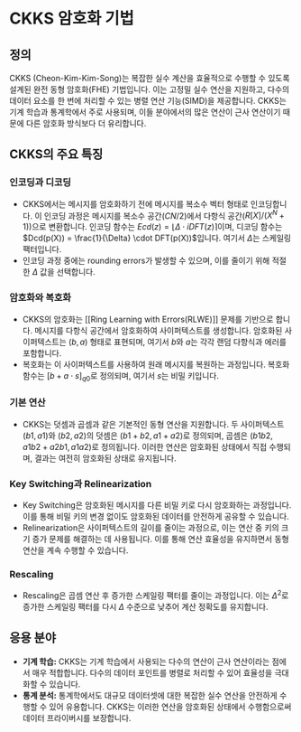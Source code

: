 # CKKS 암호화 기법
## 정의
CKKS (Cheon-Kim-Kim-Song)는 복잡한 실수 계산을 효율적으로 수행할 수 있도록 설계된 완전 동형 암호화(FHE) 기법입니다. 이는 고정밀 실수 연산을 지원하고, 다수의 데이터 요소를 한 번에 처리할 수 있는 병렬 연산 기능(SIMD)을 제공합니다. CKKS는 기계 학습과 통계학에서 주로 사용되며, 이들 분야에서의 많은 연산이 근사 연산이기 때문에 다른 암호화 방식보다 더 유리합니다.

## CKKS의 주요 특징
### 인코딩과 디코딩
- CKKS에서는 메시지를 암호화하기 전에 메시지를 복소수 벡터 형태로 인코딩합니다. 이 인코딩 과정은 메시지를 복소수 공간($CN/2$)에서 다항식 공간($R[X]/(X^N+1)$)으로 변환합니다. 인코딩 함수는 $Ecd(z) = \lfloor \Delta \cdot iDFT(z) \rceil$이며, 디코딩 함수는 $Dcd(p(X)) = \frac{1}{\Delta} \cdot DFT(p(X))$입니다. 여기서 $\Delta$는 스케일링 팩터입니다.
- 인코딩 과정 중에는 rounding errors가 발생할 수 있으며, 이를 줄이기 위해 적절한 $\Delta$ 값을 선택합니다.

### 암호화와 복호화
- CKKS의 암호화는 [[Ring Learning with Errors(RLWE)]] 문제를 기반으로 합니다. 메시지를 다항식 공간에서 암호화하여 사이퍼텍스트를 생성합니다. 암호화된 사이퍼텍스트는 $(b, a)$ 형태로 표현되며, 여기서 $b$와 $a$는 각각 랜덤 다항식과 에러를 포함합니다.
- 복호화는 이 사이퍼텍스트를 사용하여 원래 메시지를 복원하는 과정입니다. 복호화 함수는 $[b + a \cdot s]_{q0}$로 정의되며, 여기서 $s$는 비밀 키입니다.

### 기본 연산
- CKKS는 덧셈과 곱셈과 같은 기본적인 동형 연산을 지원합니다. 두 사이퍼텍스트 $(b1, a1)$와 $(b2, a2)$의 덧셈은 $(b1 + b2, a1 + a2)$로 정의되며, 곱셈은 $(b1b2, a1b2 + a2b1, a1a2)$로 정의됩니다. 이러한 연산은 암호화된 상태에서 직접 수행되며, 결과는 여전히 암호화된 상태로 유지됩니다.

### Key Switching과 Relinearization
- Key Switching은 암호화된 메시지를 다른 비밀 키로 다시 암호화하는 과정입니다. 이를 통해 비밀 키의 변경 없이도 암호화된 데이터를 안전하게 공유할 수 있습니다.
- Relinearization은 사이퍼텍스트의 길이를 줄이는 과정으로, 이는 연산 중 키의 크기 증가 문제를 해결하는 데 사용됩니다. 이를 통해 연산 효율성을 유지하면서 동형 연산을 계속 수행할 수 있습니다.

### Rescaling
- Rescaling은 곱셈 연산 후 증가한 스케일링 팩터를 줄이는 과정입니다. 이는 $\Delta^2$로 증가한 스케일링 팩터를 다시 $\Delta$ 수준으로 낮추어 계산 정확도를 유지합니다.

## 응용 분야
- **기계 학습:** CKKS는 기계 학습에서 사용되는 다수의 연산이 근사 연산이라는 점에서 매우 적합합니다. 다수의 데이터 포인트를 병렬로 처리할 수 있어 효율성을 극대화할 수 있습니다.
- **통계 분석:** 통계학에서도 대규모 데이터셋에 대한 복잡한 실수 연산을 안전하게 수행할 수 있어 유용합니다. CKKS는 이러한 연산을 암호화된 상태에서 수행함으로써 데이터 프라이버시를 보장합니다.